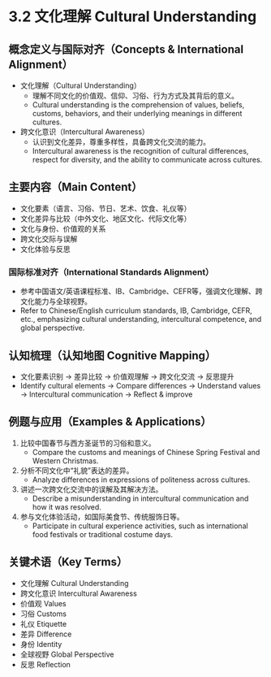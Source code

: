 # 3.2 文化理解 Cultural Understanding

## 概念定义与国际对齐（Concepts & International Alignment）

- 文化理解（Cultural Understanding）
  - 理解不同文化的价值观、信仰、习俗、行为方式及其背后的意义。
  - Cultural understanding is the comprehension of values, beliefs, customs, behaviors, and their underlying meanings in different cultures.
- 跨文化意识（Intercultural Awareness）
  - 认识到文化差异，尊重多样性，具备跨文化交流的能力。
  - Intercultural awareness is the recognition of cultural differences, respect for diversity, and the ability to communicate across cultures.

## 主要内容（Main Content）

- 文化要素（语言、习俗、节日、艺术、饮食、礼仪等）
- 文化差异与比较（中外文化、地区文化、代际文化等）
- 文化与身份、价值观的关系
- 跨文化交际与误解
- 文化体验与反思

### 国际标准对齐（International Standards Alignment）

- 参考中国语文/英语课程标准、IB、Cambridge、CEFR等，强调文化理解、跨文化能力与全球视野。
- Refer to Chinese/English curriculum standards, IB, Cambridge, CEFR, etc., emphasizing cultural understanding, intercultural competence, and global perspective.

## 认知梳理（认知地图 Cognitive Mapping）

- 文化要素识别 → 差异比较 → 价值观理解 → 跨文化交流 → 反思提升
- Identify cultural elements → Compare differences → Understand values → Intercultural communication → Reflect & improve

## 例题与应用（Examples & Applications）

1. 比较中国春节与西方圣诞节的习俗和意义。
   - Compare the customs and meanings of Chinese Spring Festival and Western Christmas.
2. 分析不同文化中“礼貌”表达的差异。
   - Analyze differences in expressions of politeness across cultures.
3. 讲述一次跨文化交流中的误解及其解决方法。
   - Describe a misunderstanding in intercultural communication and how it was resolved.
4. 参与文化体验活动，如国际美食节、传统服饰日等。
   - Participate in cultural experience activities, such as international food festivals or traditional costume days.

## 关键术语（Key Terms）

- 文化理解 Cultural Understanding
- 跨文化意识 Intercultural Awareness
- 价值观 Values
- 习俗 Customs
- 礼仪 Etiquette
- 差异 Difference
- 身份 Identity
- 全球视野 Global Perspective
- 反思 Reflection
